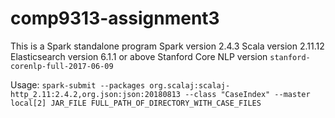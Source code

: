 # comp9313-assignment3

This is a Spark standalone program
Spark version 2.4.3
Scala version 2.11.12
Elasticsearch version 6.1.1 or above
Stanford Core NLP version `stanford-corenlp-full-2017-06-09`

Usage:
`spark-submit --packages org.scalaj:scalaj-http_2.11:2.4.2,org.json:json:20180813 --class "CaseIndex"
--master local[2] JAR_FILE FULL_PATH_OF_DIRECTORY_WITH_CASE_FILES`

